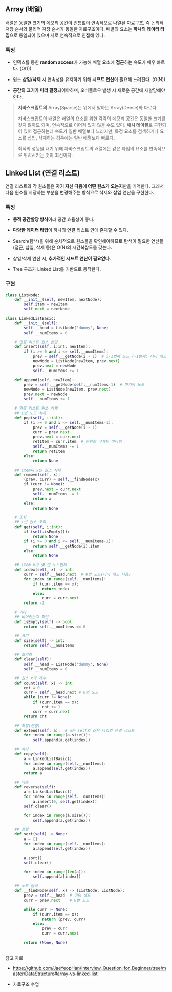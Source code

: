 ## Array (배열)

배열은 동일한 크기의 메모리 공간이 빈틈없이 연속적으로 나열된 자료구조, 즉 논리적 저장 순서와 물리적 저장 순서가 동일한 자료구조이다. 배열의 요소는 **하나의 데이터 타입**으로 통일되어 있으며 서로 연속적으로 인접해 있다.



### 특징

- 인덱스를 통한 **random access**가 가능해 배열 요소에 **접근**하는 속도가 매우 빠르다. (O(1))

- 원소 **삽입/삭제** 시 연속성을 유지하기 위해 **시프트 연산**이 필요해 느려진다. (O(N))

- **공간의 크기가 미리 결정**되어야하며, 오버플로우 발생 시 새로운 공간에 재할당해야 한다.



> **자바스크립트의** Array(Sparse)는 위에서 말하는 Array(Dense)와 다르다.
>
> 자바스크립트의 배열은 배열의 요소를 위한 각각의 메모리 공간은 동일한 크기를 갖지 않아도 되며, 연속적으로 이어져 있지 않을 수도 있다. **해시 테이블**로 구현되어 있어 접근하는데 속도가 일반 배열보다 느리지만, 특정 요소를 검색하거나 요소를 삽입, 삭제하는 경우에는 일반 배열보다 빠르다.
>
> 최적의 성능을 내기 위해 자바스크립트의 배열에는 같은 타입의 요소를 연속적으로 위치시키는 것이 최선이다.





## Linked List (연결 리스트)

연결 리스트의 각 원소들은 **자기 자신 다음에 어떤 원소가 오는지**만을 기억한다. 그래서 다음 원소를 저장하는 부분을 변경해주는 방식으로 삭제와 삽입 연산을 구현한다.



### 특징

- **동적 공간할당 방식**이라 공간 효율성이 좋다.
- **다양한 데이터 타입**이 하나의 연결 리스트 안에 존재할 수 있다.

- Search(탐색)을 위해 순차적으로 원소들을 확인해야하므로 탐색이 필요한 연산들(접근, 삽입, 삭제 등)은 O(N)의 시간복잡도를 갖는다.
- 삽입/삭제 연산 시, **추가적인 시프트 연산이 필요없다**.
- Tree 구조가 Linked List를 기반으로 동작한다.



### 구현

```python
class ListNode:
    def __init__(self, newItem, nextNode):
        self.item = newItem
        self.next = nextNode

class LinkedListBasic:
    def __init__(self):
        self.__head = ListNode('dummy', None)
        self.__numItems = 0

    # 연결 리스트 원소 삽입
    def insert(self, i:int, newItem):
        if (i >= 0 and i <= self.__numItems):
            prev = self.__getNode(i - 1)  # i-1번째 노드 (-1번째: 더미 헤드)
            newNode = ListNode(newItem, prev.next)
            prev.next = newNode
            self.__numItems += 1

    def append(self, newItem):
        prev = self.__getNode(self.__numItems-1)  # 마지막 노드
        newNode = ListNode(newItem, prev.next)
        prev.next = newNode
        self.__numItems += 1

    # 연결 리스트 원소 삭제
    ## i번 노드 삭제
    def pop(self, i:int):
        if (i >= 0 and i <= self.__numItems-1):
            prev = self.__getNode(i - 1)
            curr = prev.next
            prev.next = curr.next
            retItem = curr.item  # 반환할 삭제된 아이템
            self.__numItems -= 1
            return retItem
        else:
            return None

    ## item이 x인 원소 삭제
    def remove(self, x):
        (prev, curr) = self.__findNode(x)
        if (curr != None):
            prev.next = curr.next
            self.__numItems -= 1
            return x
        else:
            return None

    # 조회
    ## i번 원소 조회
    def get(self, i:int):
        if (self.isEmpty()):
            return None
        if (i >= 0 and i <= self.__numItems-1):
            return self.__getNode(i).item
        else:
            return None

    ## item x가 몇 번 노드인지
    def index(self, x) -> int:
        curr = self.__head.next  # 0번 노드(더미 헤드 다음)
        for index in range(self.__numItems):
            if (curr.item == x):
                return index
            else:
                curr = curr.next
        return -2

    # 기타
    ## 비어있는지 확인
    def isEmpty(self) -> bool:
        return self.__numItems == 0

    ## 크기
    def size(self) -> int:
        return self.__numItems

    ## 초기화
    def clear(self):
        self.__head = ListNode('dummy', None)
        self.__numItems = 0

    ## 원소 x의 개수
    def count(self, x) -> int:
        cnt = 0
        curr = self.__head.next # 0번 노드
        while (curr != None):
            if (curr.item == x):
                cnt += 1
            curr = curr.next
        return cnt

    ## 확장(연결)
    def extend(self, a):  # a는 self와 같은 타입의 연결 리스트
        for index in range(a.size()):
            self.append(a.get(index))

    ## 복사
    def copy(self):
        a = LinkedListBasic()
        for index in range(self.__numItems):
            a.append(self.get(index))
        return a

    ## 역순
    def reverse(self):
        a = LinkedListBasic()
        for index in range(self.__numItems):
            a.insert(0, self.get(index))
        self.clear()

        for index in range(a.size()):
            self.append(a.get(index))

    ## 정렬
    def sort(self) -> None:
        a = []
        for index in range(self.__numItems):
            a.append(self.get(index))

        a.sort()
        self.clear()

        for index in range(len(a)):
            self.append(a[index])

    ## 노드 탐색
    def __findNode(self, x) -> (ListNode, ListNode):
        prev = self.__head  # 더미 헤드
        curr = prev.next    # 0번 노드

        while curr != None:
            if (curr.item == x):
                return (prev, curr)
            else:
                prev = curr
                curr = curr.next

        return (None, None)
        
```





참고 자료

- https://github.com/JaeYeopHan/Interview_Question_for_Beginner/tree/master/DataStructure#array-vs-linked-list

- 자료구조 수업
